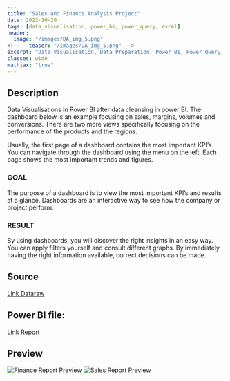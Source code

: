 ```yaml
---
title: "Sales and Finance Analysis Project"
date: 2022-10-20
tags: [data_visualisation, power_bi, power_query, excel]
header:
  image: "/images/DA_img_5.png"
<!--   teaser: "/images/DA_img_5.png" -->
excerpt: "Data Visualisation, Data Preparation, Power BI, Power Query, Excel"
classes: wide
mathjax: "true"
---
```


## Description
Data Visualisations in Power BI after data cleansing in power BI.
The dashboard below is an example focusing on sales, margins, volumes and conversions. There are two more views specifically focusing on the performance of the products and the regions.

Usually, the first page of a dashboard contains the most important KPI’s. You can navigate through the dashboard using the menu on the left. Each page shows the most important trends and figures.

### GOAL
The purpose of a dashboard is to view the most important KPI’s and results at a glance. Dashboards are an interactive way to see how the company or project perform.

### RESULT
By using dashboards, you will discover the right insights in an easy way. You can apply filters yourself and consult different graphs. By immediately having the right information available, correct decisions can be made.

## Source
[Link Dataraw](https://github.com/muwnawn/portfolio_projects/blob/c797439f5af074cbed7e1f2616f37eeaf111cc46/Portfolio_Sales%20and%20Finance%20Analysis/Sales%20and%20Finance%20Data%20Raw.xlsm)

## Power BI file:
[Link Report](https://github.com/muwnawn/portfolio_projects/blob/c797439f5af074cbed7e1f2616f37eeaf111cc46/Portfolio_Sales%20and%20Finance%20Analysis/Sales%20and%20Finance%20Report.pbix)

## Preview
<img src="{{ site.url }}{{ site.baseurl }}/assets/Portfolio_Sales and Finance Analysis/Finance Report Preview.png" alt="Finance Report Preview">
<img src="{{ site.url }}{{ site.baseurl }}/assets/Portfolio_Sales and Finance Analysis/Sales Report Preview.png" alt="Sales Report Preview">
